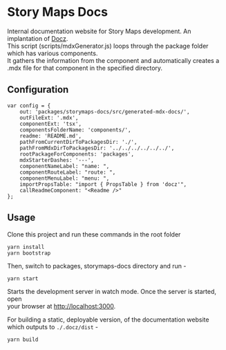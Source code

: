 # Story Maps Docs

Internal documentation website for Story Maps development.
An implantation of [Docz](https://www.docz.site/). <br>
This script (scripts/mdxGenerator.js) loops through the package folder which has various components. <br>
It gathers the information from the component and automatically creates a .mdx file for that component in the specified directory.

## Configuration
```
var config = {
	out: 'packages/storymaps-docs/src/generated-mdx-docs/',
	outFileExt: '.mdx',
	componentExt: 'tsx',
	componentsFolderName: 'components/',
	readme: 'README.md',
	pathFromCurrentDirToPackagesDir: './',
	pathFromMdxDirToPackagesDir: '../../../../../../',
	rootPackageForComponents: 'packages',
	mdxStarterDashes: '---',
	componentNameLabel: "name: ",
	componentRouteLabel: "route: ",
	componentMenuLabel: "menu: ",
	importPropsTable: "import { PropsTable } from 'docz'",
	callReadmeComponent: "<Readme />"
};

```

## Usage
Clone this project and run these commands in the root folder

```
yarn install
yarn bootstrap
```
Then, switch to packages, storymaps-docs directory and run -


`yarn start`

Starts the development server in watch mode. Once the server is started, open<br>
your browser at [http://localhost:3000](http://localhost:3000).

For building a static, deployable version, of the documentation website which outputs to `./.docz/dist` -

`yarn build`

